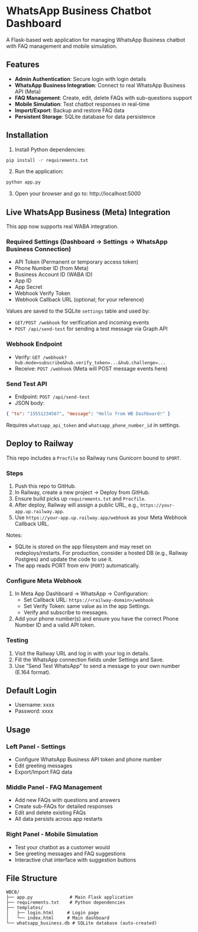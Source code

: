 # WhatsApp Business Chatbot Dashboard

A Flask-based web application for managing WhatsApp Business chatbot with FAQ management and mobile simulation.

## Features

- **Admin Authentication**: Secure login with login details
- **WhatsApp Business Integration**: Connect to real WhatsApp Business API (Meta)
- **FAQ Management**: Create, edit, delete FAQs with sub-questions support
- **Mobile Simulation**: Test chatbot responses in real-time
- **Import/Export**: Backup and restore FAQ data
- **Persistent Storage**: SQLite database for data persistence

## Installation

1. Install Python dependencies:
```bash
pip install -r requirements.txt
```

2. Run the application:
```bash
python app.py
```

3. Open your browser and go to: http://localhost:5000

## Live WhatsApp Business (Meta) Integration

This app now supports real WABA integration.

### Required Settings (Dashboard → Settings → WhatsApp Business Connection)
- API Token (Permanent or temporary access token)
- Phone Number ID (from Meta)
- Business Account ID (WABA ID)
- App ID
- App Secret
- Webhook Verify Token
- Webhook Callback URL (optional; for your reference)

Values are saved to the SQLite `settings` table and used by:
- `GET/POST /webhook` for verification and incoming events
- `POST /api/send-test` for sending a test message via Graph API

### Webhook Endpoint
- Verify: `GET /webhook?hub.mode=subscribe&hub.verify_token=...&hub.challenge=...`
- Receive: `POST /webhook` (Meta will POST message events here)

### Send Test API
- Endpoint: `POST /api/send-test`
- JSON body:
```json
{ "to": "15551234567", "message": "Hello from WB Dashboard!" }
```
Requires `whatsapp_api_token` and `whatsapp_phone_number_id` in settings.

## Deploy to Railway

This repo includes a `Procfile` so Railway runs Gunicorn bound to `$PORT`.

### Steps
1. Push this repo to GitHub.
2. In Railway, create a new project → Deploy from GitHub.
3. Ensure build picks up `requirements.txt` and `Procfile`.
4. After deploy, Railway will assign a public URL, e.g., `https://your-app.up.railway.app`.
5. Use `https://your-app.up.railway.app/webhook` as your Meta Webhook Callback URL.

Notes:
- SQLite is stored on the app filesystem and may reset on redeploys/restarts. For production, consider a hosted DB (e.g., Railway Postgres) and update the code to use it.
- The app reads PORT from env (`PORT`) automatically.

### Configure Meta Webhook
1. In Meta App Dashboard → WhatsApp → Configuration:
   - Set Callback URL: `https://<railway-domain>/webhook`
   - Set Verify Token: same value as in the app Settings.
   - Verify and subscribe to messages.
2. Add your phone number(s) and ensure you have the correct Phone Number ID and a valid API token.

### Testing
1. Visit the Railway URL and log in with your log in details.
2. Fill the WhatsApp connection fields under Settings and Save.
3. Use "Send Test WhatsApp" to send a message to your own number (E.164 format).

## Default Login
- Username: xxxx
- Password: xxxx

## Usage

### Left Panel - Settings
- Configure WhatsApp Business API token and phone number
- Edit greeting messages
- Export/Import FAQ data

### Middle Panel - FAQ Management
- Add new FAQs with questions and answers
- Create sub-FAQs for detailed responses
- Edit and delete existing FAQs
- All data persists across app restarts

### Right Panel - Mobile Simulation
- Test your chatbot as a customer would
- See greeting messages and FAQ suggestions
- Interactive chat interface with suggestion buttons

## File Structure
```
WBCB/
├── app.py              # Main Flask application
├── requirements.txt    # Python dependencies
├── templates/
│   ├── login.html     # Login page
│   └── index.html     # Main dashboard
└── whatsapp_business.db # SQLite database (auto-created)
```
